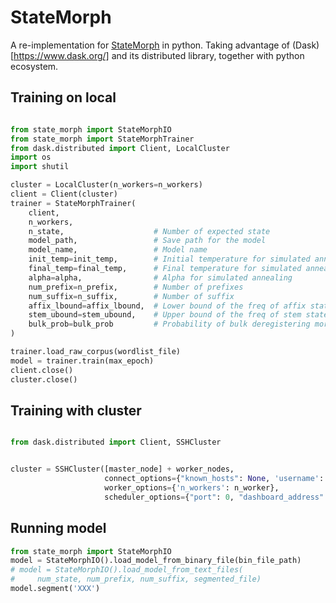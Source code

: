 # StateMorph

A re-implementation for [StateMorph](https://link.springer.com/chapter/10.1007/978-3-319-68456-7_4) in python. Taking advantage of (Dask)[https://www.dask.org/] and its distributed library, together with python ecosystem.

## Training on local

```python

from state_morph import StateMorphIO
from state_morph import StateMorphTrainer
from dask.distributed import Client, LocalCluster
import os
import shutil

cluster = LocalCluster(n_workers=n_workers) 
client = Client(cluster)
trainer = StateMorphTrainer(
    client, 
    n_workers,
    n_state,                    # Number of expected state
    model_path,                 # Save path for the model
    model_name,                 # Model name
    init_temp=init_temp,        # Initial temperature for simulated annealing
    final_temp=final_temp,      # Final temperature for simulated annealing
    alpha=alpha,                # Alpha for simulated annealing
    num_prefix=n_prefix,        # Number of prefixes
    num_suffix=n_suffix,        # Number of suffix
    affix_lbound=affix_lbound,  # Lower bound of the freq of affix states
    stem_ubound=stem_ubound,    # Upper bound of the freq of stem states
    bulk_prob=bulk_prob         # Probability of bulk deregistering morpheme
)

trainer.load_raw_corpus(wordlist_file)
model = trainer.train(max_epoch)
client.close()
cluster.close()

```

## Training with cluster

```python

from dask.distributed import Client, SSHCluster


cluster = SSHCluster([master_node] + worker_nodes, 
                     connect_options={"known_hosts": None, 'username': 'XXXX'},
                     worker_options={'n_workers': n_worker},
                     scheduler_options={"port": 0, "dashboard_address": ":8797"}) 

```
## Running model

```python
from state_morph import StateMorphIO
model = StateMorphIO().load_model_from_binary_file(bin_file_path)
# model = StateMorphIO().load_model_from_text_files(
#     num_state, num_prefix, num_suffix, segmented_file)
model.segment('XXX')

```